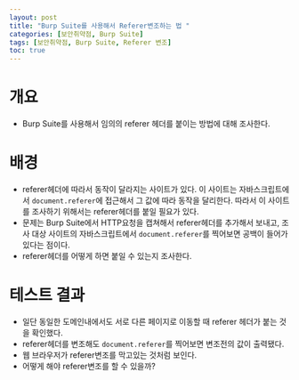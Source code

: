 ```yaml
---
layout: post
title: "Burp Suite를 사용해서 Referer변조하는 법 "
categories: [보안취약점, Burp Suite]
tags: [보안취약점, Burp Suite, Referer 변조]
toc: true
---
```


# 개요
- Burp Suite를 사용해서 임의의 referer 헤더를 붙이는 방법에 대해 조사한다. 

# 배경
- referer헤더에 따라서 동작이 달라지는 사이트가 있다. 이 사이트는 자바스크립트에서 `document.referer`에 접근해서 그 값에 따라 동작을 달리한다. 따라서 이 사이트를 조사하기 위해서는 referer헤더를 붙일 필요가 있다. 
- 문제는 Burp Suite에서 HTTP요청을 캡쳐해서 referer헤더를 추가해서 보내고, 조사 대상 사이트의 자바스크립트에서 `document.referer`를 찍어보면 공백이 들어가 있다는 점이다. 
- referer헤더를 어떻게 하면 붙일 수 있는지 조사한다. 

# 테스트 결과 
- 일단 동일한 도메인내에서도 서로 다른 페이지로 이동할 때 referer 헤더가 붙는 것을 확인했다. 
- referer헤더를 변조해도 `document.referer`를 찍어보면 변조전의 값이 출력됐다. 
- 웹 브라우저가 referer변조를 막고있는 것처럼 보인다. 
- 어떻게 해야 referer변조를 할 수 있을까? 

